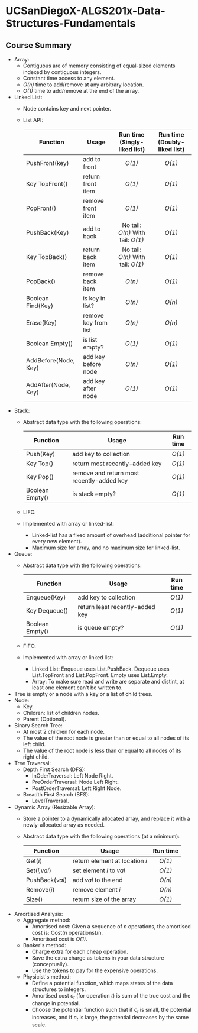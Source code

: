 # UCSanDiegoX-ALGS201x-Data-Structures-Fundamentals

## Course Summary
- Array:
  - Contiguous are of memory consisting of equal-sized elements indexed by contiguous integers.
  - Constant time access to any element.
  - *O(n)* time to add/remove at any arbitrary location.
  - *O(1)* time to add/remove at the end of the array.
- Linked List:
  - Node contains key and next pointer.
  - List API:
  
    |Function|Usage|Run time (Singly-liked list)|Run time (Doubly-liked list)|
    |---|---|:---:|:---:|
    |PushFront(key)|add to front|*O(1)*|*O(1)*|
    |Key TopFront()|return front item|*O(1)*|*O(1)*|
    |PopFront()|remove front item|*O(1)*|*O(1)*|
    |PushBack(Key)|add to back|No tail: *O(n)* With tail: *O(1)*|*O(1)*|
    |Key TopBack()|return back item|No tail: *O(n)* With tail: *O(1)*|*O(1)*|
    |PopBack()|remove back item|*O(n)*|*O(1)*|
    |Boolean Find(Key)|is key in list?|*O(n)*|*O(n)*|
    |Erase(Key)|remove key from list|*O(n)*|*O(n)*|
    |Boolean Empty()|is list empty?|*O(1)*|*O(1)*|
    |AddBefore(Node, Key)|add key before node|*O(n)*|*O(1)*|
    |AddAfter(Node, Key)|add key after node|*O(1)*|*O(1)*|
- Stack: 
  - Abstract data type with the following operations:

    |Function|Usage|Run time|
    |---|---|:---:|
    |Push(Key)|add key to collection|*O(1)*|
    |Key Top()|return most recently-added key|*O(1)*|
    |Key Pop()|remove and return most recently-added key|*O(1)*|
    |Boolean Empty()|is stack empty?|*O(1)*|
  - LIFO.
  - Implemented with array or linked-list:
    - Linked-list has a fixed amount of overhead (additional pointer for every new element).
    - Maximum size for array, and no maximum size for linked-list.
- Queue:
  - Abstract data type with the following operations:
  
    |Function|Usage|Run time|
    |---|---|:---:|
    |Enqueue(Key)|add key to collection|*O(1)*|
    |Key Dequeue()|return least recently-added key|*O(1)*|
    |Boolean Empty()|is queue empty?|*O(1)*|
  - FIFO.
  - Implemented with array or linked list:
    - Linked List: Enqueue uses List.PushBack. Dequeue uses List.TopFront and List.PopFront. Empty uses List.Empty.
    - Array: To make sure read and write are separate and distint, at least one element can't be written to.
- Tree is empty or a node with a key or a list of child trees.
- Node:
  - Key.
  - Children: list of children nodes.
  - Parent (Optional).
- Binary Search Tree:
  - At most 2 children for each node.
  - The value of the root node is greater than or equal to all nodes of its left child.
  - The value of the root node is less than or equal to all nodes of its right child.
- Tree Traversal:
  - Depth First Search (DFS):
    - InOderTraversal: Left Node Right.
    - PreOrderTraversal: Node Left Right.
    - PostOrderTraversal: Left Right Node.
  - Breadth First Search (BFS):
    - LevelTraversal.
- Dynamic Array (Resizable Array):
  - Store a pointer to a dynamically allocated array, and replace it with a newly-allocated array as needed.
  - Abstract data type with the following operations (at a minimum):
  
    |Function|Usage|Run time|
    |---|---|:---:|
    |Get(*i*)|return element at location *i*|*O(1)*|
    |Set(*i,val*)|set element *i* to *val*|*O(1)*|
    |PushBack(*val*)|add *val* to the end|*O(n)*|
    |Remove(*i*)|remove element *i*|*O(n)*|
    |Size()|return size of the array|*O(1)*|
- Amortised Analysis:
  - Aggregate method:
    - Amortised cost: Given a sequence of *n* operations, the amortised cost is: Cost(*n* operations)/n.
    - Amortised cost is *O(1)*.
  - Banker's method:
    - Charge extra for each cheap operation.
    - Save the extra charge as tokens in your data structure (conceptually).
    - Use the tokens to pay for the expensive operations.
  - Physicist's method:
    - Define a potential function, which maps states of the data structures to integers.
    - Amortised cost *c<sub>t</sub>* (for operation *t*) is sum of the true cost and the change in potential.
    - Choose the potential function such that if *c<sub>t</sub>* is small, the potential increases, and if *c<sub>t</sub>* is large, the potential decreases by the same scale.
